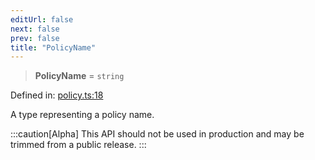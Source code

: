 ```yaml
---
editUrl: false
next: false
prev: false
title: "PolicyName"
---
```


> **PolicyName** = `string`

Defined in: [policy.ts:18](https://github.com/tylerbutler/tools-monorepo/blob/main/packages/repopo/src/policy.ts#L18)

A type representing a policy name.

:::caution[Alpha]
This API should not be used in production and may be trimmed from a public release.
:::
